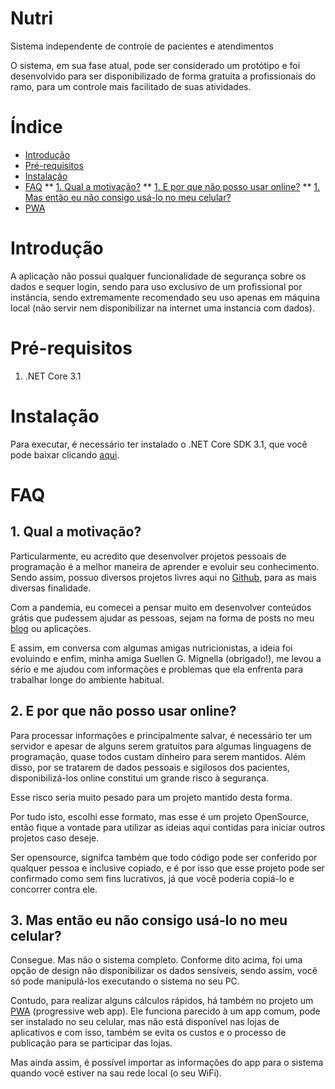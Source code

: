 # Nutri
Sistema independente de controle de pacientes e atendimentos

O sistema, em sua fase atual, pode ser considerado um protótipo e foi desenvolvido para ser disponibilizado de forma gratuita a profissionais do ramo, para um controle mais facilitado de suas atividades.

# Índice
* [Introdução](#introducao)
* [Pré-requisitos](#pre-requisitos)
* [Instalação](#instalacao)
* [FAQ](#faq)
    ** [1. Qual a motivação?](##1)
    ** [1. E por que não posso usar online?](##2)
    ** [1. Mas então eu não consigo usá-lo no meu celular?](##3)
* [PWA](#pwa)

# Introdução

A aplicação não possui qualquer funcionalidade de segurança sobre os dados e sequer login, sendo para uso exclusivo de um profissional por instância, sendo extremamente recomendado seu uso apenas em máquina local (não servir nem disponibilizar na internet uma instancia com dados).

# Pré-requisitos

1. .NET Core 3.1

# Instalação

Para executar, é necessário ter instalado o .NET Core SDK 3.1, que você pode baixar clicando [aqui](https://dotnet.microsoft.com/download/dotnet-core/thank-you/sdk-3.1.201-windows-x64-installer).

# FAQ

## 1. Qual a motivação?

Particularmente, eu acredito que desenvolver projetos pessoais de programação é a melhor maneira de aprender e evoluir seu conhecimento. Sendo assim, possuo diversos projetos livres aqui no [Github](https://github.com/PRElias?tab=repositories), para as mais diversas finalidade.

Com a pandemia, eu comecei a pensar muito em desenvolver conteúdos grátis que pudessem ajudar as pessoas, sejam na forma de posts no meu [blog](https://paulorobertoelias.com.br/) ou aplicações.

E assim, em conversa com algumas amigas nutricionistas, a ideia foi evoluindo e enfim, minha amiga Suellen G. Mignella (obrigado!), me levou a sério e me ajudou com informações e problemas que ela enfrenta para trabalhar longe do ambiente habitual.

## 2. E por que não posso usar online?

Para processar informações e principalmente salvar, é necessário ter um servidor e apesar de alguns serem gratuitos para algumas linguagens de programação, quase todos custam dinheiro para serem mantidos. Além disso, por se tratarem de dados pessoais e sigilosos dos pacientes, disponibilizá-los online constitui um grande risco à segurança.

Esse risco seria muito pesado para um projeto mantido desta forma.

Por tudo isto, escolhi esse formato, mas esse é um projeto OpenSource, então fique a vontade para utilizar as ideias aqui contidas para iniciar outros projetos caso deseje.

Ser opensource, signifca também que todo código pode ser conferido por qualquer pessoa e inclusive copiado, e é por isso que esse projeto pode ser confirmado como sem fins lucrativos, já que você poderia copiá-lo e concorrer contra ele.

## 3. Mas então eu não consigo usá-lo no meu celular?

Consegue. Mas não o sistema completo. Conforme dito acima, foi uma opção de design não disponibilizar os dados sensíveis, sendo assim, você só pode manipulá-los executando o sistema no seu PC.

Contudo, para realizar alguns cálculos rápidos, há também no projeto um [PWA](https://pt.wikipedia.org/wiki/Progressive_web_app) (progressive web app). Ele funciona parecido à um app comum, pode ser instalado no seu celular, mas não está disponível nas lojas de aplicativos e com isso, também se evita os custos e o processo de publicação para se participar das lojas.

Mas ainda assim, é possível importar as informações do app para o sistema quando você estiver na sau rede local (o seu WiFi).

